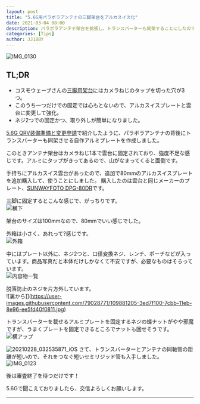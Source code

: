 ```yaml
---
layout: post
title: "5.6G用パラボラアンテナの三脚架台をアルカスイス化"
date: 2021-03-04 08:00
description: パラボラアンテナ架台を拡張し、トランスバーターも同架することにしたので、カメラねじ一本で架台を固定するのでは貧弱なため、アルカスイスプレートを取り付けた。
categories: [Tips]
author: JJ1BBY
---
```

![IMG_0130](https://user-images.githubusercontent.com/79028771/109881204-3da6c400-7cbb-11eb-9252-a33614e28475.jpg)

## TL;DR
* コスモウェーブさんの[三脚用架台](https://store.shopping.yahoo.co.jp/cosmowave-store/papt-tr1-papt-d1.html)にはカメラねじのタップを切った穴が3つ。
* このうち一つだけでの固定では心もとないので、アルカスイスプレートと雲台に変更して強化。
* ネジ2つでの固定かつ、取り外しが簡単になりました。

[5.6G QRV装備準備と変更申請](https://jj1bby.com/contest/2021/03/01/5-6G-QRV.html)で紹介したように、パラボラアンテナの背後にトランスバーターも同架させる自作アルミプレートを作成しました。  

このときアンテナ架台はカメラねじ1本で雲台に固定されており、強度不足な感じです。アルミにタップがきってあるので、山がなまってくると面倒です。  

手持ちにアルカスイス雲台があったので、追加で80mmのアルカスイスプレートを追加購入して、使うことにしました。 
購入したのは雲台と同じメーカーのプレート、[SUNWAYFOTO DPG-80DR](https://sunwayfoto.com.au/product/sunwayfoto-dpg-80dr-universal-quick-release-plate/)です。  

三脚に固定するとこんな感じで、がっちりです。  
![横下](https://user-images.githubusercontent.com/79028771/109881193-3b446a00-7cbb-11eb-864d-453543cca8dd.jpg)

架台のサイズは100mmなので、80mmでいい感じでした。  

外箱は小さく、あれって?感じです。  
![外箱](https://user-images.githubusercontent.com/79028771/109881220-41d2e180-7cbb-11eb-892d-622be382c8c1.jpg)

中にはプレート以外に、ネジ2つと、口径変換ネジ、レンチ、ポーチなどが入っています。商品写真だと本体だけしかなくて不安ですが、必要なものはそろっています。  
![内容物一覧](https://user-images.githubusercontent.com/79028771/109881225-43040e80-7cbb-11eb-9f4d-caef4fa62db0.jpg)

脱落防止のネジを片方外しています。  
![裏から]](https://user-images.githubusercontent.com/79028771/109881205-3ed7f100-7cbb-11eb-8e96-ee5fd40f0811.jpg)

トランスバーターを載せるアルミプレートを固定するネジの蝶ナットがやや邪魔ですが、うまくプレートを固定できるところでナットも回せそうです。
![横アップ](https://user-images.githubusercontent.com/79028771/109881215-413a4b00-7cbb-11eb-8682-9c9ec9eea7e2.jpg)


![20210228_032535871_iOS](https://user-images.githubusercontent.com/79028771/109883331-9a57ae00-7cbe-11eb-9586-ccfcf2602558.jpg)
さて、トランスバーターとアンテナの同軸管の距離が短いので、それをつなぐ短いセミリジッド管も入手しました。  
![IMG_0123](https://user-images.githubusercontent.com/79028771/109883390-b22f3200-7cbe-11eb-865b-eba6f52e28a9.JPG)

後は審査終了を待つだけです！  

5.6Gで聞こえておりましたら、交信よろしくお願いします。

---



<script src="https://utteranc.es/client.js"
        repo="JJ1BBY/JJ1BBY.github.io"
        issue-term="pathname"
        theme="github-light"
        crossorigin="anonymous"
        async>
</script>


